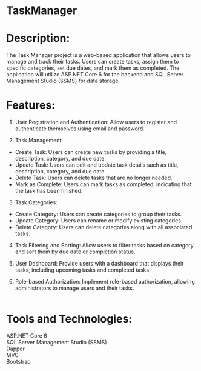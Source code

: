 # TaskManager

# Description:
The Task Manager project is a web-based application that allows users to manage and track their tasks. Users can create tasks, assign them to specific categories, set due dates, and mark them as completed. The application will utilize ASP.NET Core 6 for the backend and SQL Server Management Studio (SSMS) for data storage.

# Features:

1. User Registration and Authentication: Allow users to register and authenticate themselves using email and password.

2. Task Management:
- Create Task: Users can create new tasks by providing a title, description, category, and due date. <br>
- Update Task: Users can edit and update task details such as title, description, category, and due date. <br>
- Delete Task: Users can delete tasks that are no longer needed. <br>
- Mark as Complete: Users can mark tasks as completed, indicating that the task has been finished. <br>

3. Task Categories:

- Create Category: Users can create categories to group their tasks. <br>
- Update Category: Users can rename or modify existing categories. <br>
- Delete Category: Users can delete categories along with all associated tasks. <br>
4. Task Filtering and Sorting: Allow users to filter tasks based on category and sort them by due date or completion status. <br>

5. User Dashboard: Provide users with a dashboard that displays their tasks, including upcoming tasks and completed tasks. <br> 
6. Role-based Authorization: Implement role-based authorization, allowing administrators to manage users and their tasks. <br> <br>

# Tools and Technologies: <br> 
ASP.NET Core 6<br>
SQL Server Management Studio (SSMS) <br>
Dapper <br>
MVC <br>
Bootstrap 
